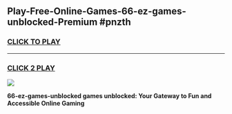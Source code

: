 
## Play-Free-Online-Games-66-ez-games-unblocked-Premium #pnzth
<h3>
<a href="https://premium.freeplayer.one?title=66-ez-games-unblocked&ref=8M">CLICK TO PLAY</a></h3>
<hr>

<h3>
<a href="https://premium.freeplayer.one?title=66-ez-games-unblocked&ref=8M">CLICK 2 PLAY</a>
  
</h3>

<a href="https://premium.freeplayer.one?title=66-ez-games-unblocked&ref=8M"><img src="https://clearcache.store/games.png"></a>


**66-ez-games-unblocked games unblocked: Your Gateway to Fun and Accessible Online Gaming**
